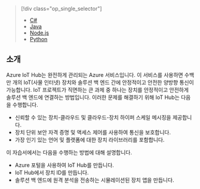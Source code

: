 > [!div class="op_single_selector"]
> * [C#](../articles/iot-hub/iot-hub-csharp-csharp-getstarted.md)
> * [Java](../articles/iot-hub/iot-hub-java-java-getstarted.md)
> * [Node.js](../articles/iot-hub/iot-hub-node-node-getstarted.md)
> * [Python](../articles/iot-hub/iot-hub-python-getstarted.md)

## <a name="introduction"></a>소개

Azure IoT Hub는 완전하게 관리되는 Azure 서비스입니다. 이 서비스를 사용하면 수백만 개의 IoT(사물 인터넷) 장치와 솔루션 백 엔드 간에 안정적이고 안전한 양방향 통신이 가능합니다. IoT 프로젝트가 직면하는 큰 과제 중 하나는 장치를 안정적이고 안전하게 솔루션 백 엔드에 연결하는 방법입니다. 이러한 문제를 해결하기 위해 IoT Hub는 다음을 수행합니다.

* 신뢰할 수 있는 장치-클라우드 및 클라우드-장치 하이퍼 스케일 메시징을 제공합니다.
* 장치 단위 보안 자격 증명 및 액세스 제어를 사용하여 통신을 보호합니다.
* 가장 인기 있는 언어 및 플랫폼에 대한 장치 라이브러리를 포함합니다.

이 자습서에서는 다음을 수행하는 방법에 대해 설명합니다.

* Azure 포털을 사용하여 IoT Hub를 만듭니다.
* IoT Hub에서 장치 ID를 만듭니다.
* 솔루션 백 엔드에 원격 분석을 전송하는 시뮬레이션된 장치 앱을 만듭니다.

